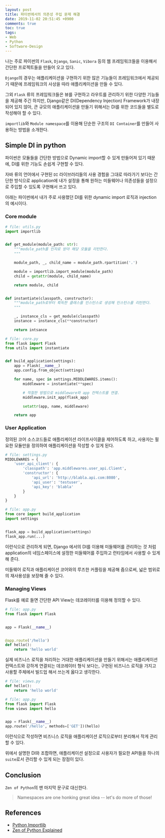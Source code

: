 ```yaml
---
layout: post
title: 파이썬에서의 의존성 주입 문제 해결
date: 2019-11-02 20:51:45 +0900
comments: true
toc: true
tags:
- Web
- Python
- Software-Design
---
```


나는 주로 파이썬의 `Flask`, `Django`, `Sanic`, `Vibora` 등의 웹 프레임워크들을
이용해서 간단한 프로젝트들을 만들어 오고 있다.

`Django`의 경우는 애플리케이션을 구현하기 위한 많은 기능들이 프레임워크에서 제공되기 때문에
프레임워크의 사상을 따라 애플리케이션을 만들 수 있다.

그외 `Flask` 류의 프레임워크들은 뷰를 구현하고 라우트를 관리하기 위한 다양한 기능들을 제공해 주긴 하지만,
Django같은 DI(Dependency Injection) Framework가 내장되어 있지 않아,
큰 규모의 애플리케이션을 만들기 위해서는 DI를 위한 코드들을 별도로 작성해야 할 수 있다.

`importlib`와 `Module namespace`를 이용해 단순한 구조의 `DI Container`를 만들어 사용하는
방법을 소개한다.

## Simple DI in python

파이썬은 모듈들을 간단한 방법으로 Dynamic import할 수 있게 만들어져 있기 때문에,
DI를 위한 기능도 손쉽게 구현할 수 있다.

자바 류의 언어에서 구현된 `DI` 라이브러리들의 사용 경험을 그대로 따라가기 보다는 간단한 방식으로
application에 내가 설정을 통해 원하는 미들웨어나 의존성들을 설정으로 주입할 수 있도록 구현해서 쓰고 있다.

아래는 파이썬에서 내가 주로 사용했던 DI를 위한 dynamic import 로직과 injection의 예시이다.

### Core module

``` python
# file: utils.py
import importlib


def get_module(module_path: str):
    """module_path를 인자로 받아 해당 모듈을 리턴한다.
    """

    module_path, _, child_name = module_path.rpartition('.')

    module = importlib.import_module(module_path)
    child = getattr(module, child_name)

    return module, child


def instantiate(classpath, constructor):
    """module_path로부터 획득한 클래스를 인스턴스로 생성해 인스턴스를 리턴한다.
    """

    _, instance_cls = get_module(classpath)
    instance = instance_cls(**constructor)

    return intsance
```

``` python
# file: core.py
from flask import Flask
from utils import instantiate


def build_application(settings):
    app = Flask(__name__)
    app.config.from_object(settings)

    for name, spec in settings.MIDDLEWARES.items():
        middleware = instantiate(**spec)

        # 적절한 방법으로 middleware와 app 컨텍스트를 연결.
        middleware.init_app(flask_app)

        setattr(app, name, middleware)

    return app
```

### User Application

정의된 코어 소스코드들로 애플리케이션 라이프사이클을 제어하도록 하고, 사용자는
필요한 모듈만을 정의하여 애플리케이션을 작성할 수 있게 된다.

``` python
# file: settings.py
MIDDLEWARES = {
    'user_api_client': {
        'classpath': 'app.middlewares.user_api.Client',
        'constructor': {
            'api_url': 'http://blabla.api.com:8080',
            'api_user': 'testuser',
            'api_key': 'blabla'
        }
    }
}
```

``` python
# file: app.py
from core import build_application
import settings


flask_app = build_application(settings)
flask_app.run(...)
```

이런식으로 관리하게 되면, Django 에서의 DI를 이용해 미들웨어를 관리하는 것 처럼
application의 네임스페이스에 설정한 미들웨어를 주입하고 런타임에서 사용할 수 있게 해 준다.

미들웨어 로직과 애플리케이션 코어와의 루즈한 커플링을 제공해 줌으로써,
넓은 범위로의 재사용성을 보장해 줄 수 있다.

### Managing Views

Flask를 예로 들면 간단한 API View는 데코레이터를 이용해 정의할 수 있다.

``` python
# file: app.py
from flask import Flask


app = Flask(__name__)


@app.route('/hello')
def hello():
    return 'hello world'
```

실제 비즈니스 로직을 처리하는 거대한 애플리케이션을 만들기 위해서는 애플리케이션 컨텍스트와
강하게 연결되는 데코레이터 형식 보다는, 구현된 비즈니스 로직을 가지고 사용할 주체에서 빌드업 해서 쓰는게
옳다고 생각한다.

``` python
# file: views.py
def hello():
    return 'hello world'
```

``` python
# file: app.py
from flask import Flask
from views import hello


app = Flask(__name__)
app.route('/hello', methods=['GET'])(hello)
```

이런식으로 작성하면 비즈니스 로직을 애플리케이션 로직으로부터 분리해서 작게 관리할 수 있다.

위에서 설명한 DI와 조합하면, 애플리케이션 설정으로 사용자가 필요한 API들을 하나의 `suite`로서
관리할 수 있게 되는 장점이 있다.

## Conclusion

`Zen of Python`의 맨 마지막 문구로 대신한다.

> Namespaces are one honking great idea -- let's do more of those!

## References

- [Python Importlib](https://docs.python.org/3/library/importlib.html)
- [Zen of Python Explained](https://inventwithpython.com/blog/2018/08/17/the-zen-of-python-explained/)
